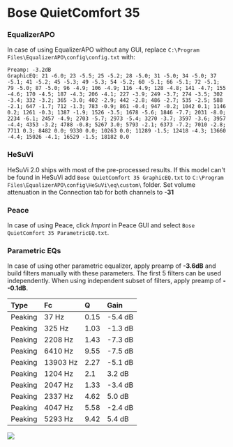 # Bose QuietComfort 35

### EqualizerAPO
In case of using EqualizerAPO without any GUI, replace `C:\Program Files\EqualizerAPO\config\config.txt`
with:
```
Preamp: -3.2dB
GraphicEQ: 21 -6.0; 23 -5.5; 25 -5.2; 28 -5.0; 31 -5.0; 34 -5.0; 37 -5.1; 41 -5.2; 45 -5.3; 49 -5.3; 54 -5.2; 60 -5.1; 66 -5.1; 72 -5.1; 79 -5.0; 87 -5.0; 96 -4.9; 106 -4.9; 116 -4.9; 128 -4.8; 141 -4.7; 155 -4.6; 170 -4.5; 187 -4.3; 206 -4.1; 227 -3.9; 249 -3.7; 274 -3.5; 302 -3.4; 332 -3.2; 365 -3.0; 402 -2.9; 442 -2.8; 486 -2.7; 535 -2.5; 588 -2.1; 647 -1.7; 712 -1.3; 783 -0.9; 861 -0.4; 947 -0.2; 1042 0.1; 1146 0.2; 1261 -0.3; 1387 -1.9; 1526 -3.5; 1678 -5.6; 1846 -7.7; 2031 -8.0; 2234 -6.1; 2457 -4.9; 2703 -5.7; 2973 -5.4; 3270 -3.7; 3597 -3.6; 3957 -4.4; 4353 -3.2; 4788 -0.8; 5267 3.0; 5793 -2.1; 6373 -7.2; 7010 -2.8; 7711 0.3; 8482 0.0; 9330 0.0; 10263 0.0; 11289 -1.5; 12418 -4.3; 13660 -4.4; 15026 -4.1; 16529 -1.5; 18182 0.0
```

### HeSuVi
HeSuVi 2.0 ships with most of the pre-processed results. If this model can't be found in HeSuVi add
`Bose QuietComfort 35 GraphicEQ.txt` to `C:\Program Files\EqualizerAPO\config\HeSuVi\eq\custom\` folder.
Set volume attenuation in the Connection tab for both channels to **-31**

### Peace
In case of using Peace, click *Import* in Peace GUI and select `Bose QuietComfort 35 ParametricEQ.txt`.

### Parametric EQs
In case of using other parametric equalizer, apply preamp of **-3.6dB** and build filters manually
with these parameters. The first 5 filters can be used independently.
When using independent subset of filters, apply preamp of **--0.1dB**.

| Type    | Fc       |    Q | Gain    |
|:--------|:---------|:-----|:--------|
| Peaking | 37 Hz    | 0.15 | -5.4 dB |
| Peaking | 325 Hz   | 1.03 | -1.3 dB |
| Peaking | 2208 Hz  | 1.43 | -7.3 dB |
| Peaking | 6410 Hz  | 9.55 | -7.5 dB |
| Peaking | 13903 Hz | 2.27 | -5.1 dB |
| Peaking | 1204 Hz  | 2.1  | 3.2 dB  |
| Peaking | 2047 Hz  | 1.33 | -3.4 dB |
| Peaking | 2337 Hz  | 4.62 | 5.0 dB  |
| Peaking | 4047 Hz  | 5.58 | -2.4 dB |
| Peaking | 5293 Hz  | 9.42 | 5.4 dB  |

![](https://raw.githubusercontent.com/jaakkopasanen/AutoEq/master/results/rtings/rtings/Bose%20QuietComfort%2035/Bose%20QuietComfort%2035.png)